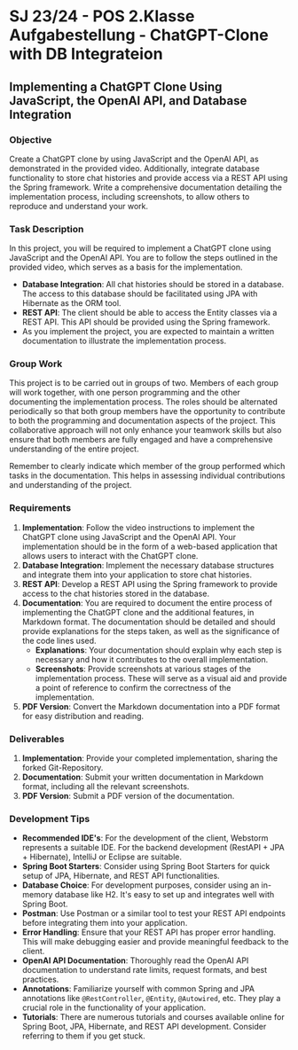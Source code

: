
# SJ 23/24 - POS 2.Klasse Aufgabestellung - ChatGPT-Clone with DB Integrateion

## Implementing a ChatGPT Clone Using JavaScript, the OpenAI API, and Database Integration

### Objective
Create a ChatGPT clone by using JavaScript and the OpenAI API, as demonstrated in the provided video. Additionally, integrate database functionality to store chat histories and provide access via a REST API using the Spring framework. Write a comprehensive documentation detailing the implementation process, including screenshots, to allow others to reproduce and understand your work.

### Task Description
In this project, you will be required to implement a ChatGPT clone using JavaScript and the OpenAI API. You are to follow the steps outlined in the provided video, which serves as a basis for the implementation.

- **Database Integration**: All chat histories should be stored in a database. The access to this database should be facilitated using JPA with Hibernate as the ORM tool.
- **REST API**: The client should be able to access the Entity classes via a REST API. This API should be provided using the Spring framework.
- As you implement the project, you are expected to maintain a written documentation to illustrate the implementation process.

### Group Work
This project is to be carried out in groups of two. Members of each group will work together, with one person programming and the other documenting the implementation process. The roles should be alternated periodically so that both group members have the opportunity to contribute to both the programming and documentation aspects of the project. This collaborative approach will not only enhance your teamwork skills but also ensure that both members are fully engaged and have a comprehensive understanding of the entire project.

Remember to clearly indicate which member of the group performed which tasks in the documentation. This helps in assessing individual contributions and understanding of the project.

### Requirements
1. **Implementation**: Follow the video instructions to implement the ChatGPT clone using JavaScript and the OpenAI API. Your implementation should be in the form of a web-based application that allows users to interact with the ChatGPT clone.
2. **Database Integration**: Implement the necessary database structures and integrate them into your application to store chat histories.
3. **REST API**: Develop a REST API using the Spring framework to provide access to the chat histories stored in the database.
4. **Documentation**: You are required to document the entire process of implementing the ChatGPT clone and the additional features, in Markdown format. The documentation should be detailed and should provide explanations for the steps taken, as well as the significance of the code lines used.
    - **Explanations**: Your documentation should explain why each step is necessary and how it contributes to the overall implementation.
    - **Screenshots**: Provide screenshots at various stages of the implementation process. These will serve as a visual aid and provide a point of reference to confirm the correctness of the implementation.
5. **PDF Version**: Convert the Markdown documentation into a PDF format for easy distribution and reading.

### Deliverables
1. **Implementation**: Provide your completed implementation, sharing the forked Git-Repository.
2. **Documentation**: Submit your written documentation in Markdown format, including all the relevant screenshots.
3. **PDF Version**: Submit a PDF version of the documentation.

### Development Tips
- **Recommended IDE's**: For the development of the client, Webstorm represents a suitable IDE. For the backend development (RestAPI + JPA + Hibernate), IntelliJ or Eclipse are suitable.
- **Spring Boot Starters**: Consider using Spring Boot Starters for quick setup of JPA, Hibernate, and REST API functionalities.
- **Database Choice**: For development purposes, consider using an in-memory database like H2. It's easy to set up and integrates well with Spring Boot.
- **Postman**: Use Postman or a similar tool to test your REST API endpoints before integrating them into your application.
- **Error Handling**: Ensure that your REST API has proper error handling. This will make debugging easier and provide meaningful feedback to the client.
- **OpenAI API Documentation**: Thoroughly read the OpenAI API documentation to understand rate limits, request formats, and best practices.
- **Annotations**: Familiarize yourself with common Spring and JPA annotations like `@RestController`, `@Entity`, `@Autowired`, etc. They play a crucial role in the functionality of your application.
- **Tutorials**: There are numerous tutorials and courses available online for Spring Boot, JPA, Hibernate, and REST API development. Consider referring to them if you get stuck.

